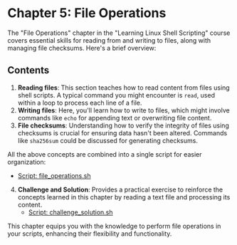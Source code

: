 # Chapter 5: File Operations

The "File Operations" chapter in the "Learning Linux Shell Scripting" course covers essential skills for reading from and writing to files, along with managing file checksums. Here's a brief overview:

## Contents

1. **Reading files**: This section teaches how to read content from files using shell scripts. A typical command you might encounter is `read`, used within a loop to process each line of a file.
2. **Writing files**: Here, you'll learn how to write to files, which might involve commands like `echo` for appending text or overwriting file content.
3. **File checksums**: Understanding how to verify the integrity of files using checksums is crucial for ensuring data hasn't been altered. Commands like `sha256sum` could be discussed for generating checksums.

All the above concepts are combined into a single script for easier organization:
- [Script: file_operations.sh](file_operations.sh)

4. **Challenge and Solution**: Provides a practical exercise to reinforce the concepts learned in this chapter by reading a text file and processing its content.
   - [Script: challenge_solution.sh](challenge_solution.sh)

This chapter equips you with the knowledge to perform file operations in your scripts, enhancing their flexibility and functionality.
